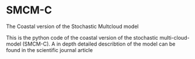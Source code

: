 # SMCM-C 
The Coastal version of the Stochastic Multcloud model

This is the python code of the coastal version of the stochastic multi-cloud-model (SMCM-C).
A in depth detailed describtion of the model can be found in the scientific journal article 


